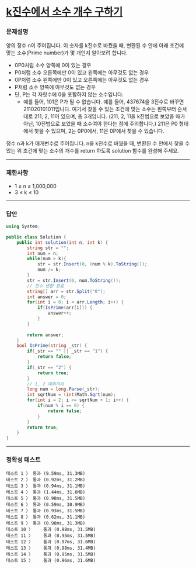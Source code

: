 # <a href="https://school.programmers.co.kr/learn/courses/30/lessons/92335">k진수에서 소수 개수 구하기</a>

### 문제설명

양의 정수 n이 주어집니다. 이 숫자를 k진수로 바꿨을 때, 변환된 수 안에 아래 조건에 맞는 소수(Prime number)가 몇 개인지 알아보려 합니다.

 - 0P0처럼 소수 양쪽에 0이 있는 경우
 - P0처럼 소수 오른쪽에만 0이 있고 왼쪽에는 아무것도 없는 경우
 - 0P처럼 소수 왼쪽에만 0이 있고 오른쪽에는 아무것도 없는 경우
 - P처럼 소수 양쪽에 아무것도 없는 경우
 - 단, P는 각 자릿수에 0을 포함하지 않는 소수입니다.
   - 예를 들어, 101은 P가 될 수 없습니다.
예를 들어, 437674을 3진수로 바꾸면 211020101011입니다. 여기서 찾을 수 있는 조건에 맞는 소수는 왼쪽부터 순서대로 211, 2, 11이 있으며, 총 3개입니다. (211, 2, 11을 k진법으로 보았을 때가 아닌, 10진법으로 보았을 때 소수여야 한다는 점에 주의합니다.) 211은 P0 형태에서 찾을 수 있으며, 2는 0P0에서, 11은 0P에서 찾을 수 있습니다.

정수 n과 k가 매개변수로 주어집니다. n을 k진수로 바꿨을 때, 변환된 수 안에서 찾을 수 있는 위 조건에 맞는 소수의 개수를 return 하도록 solution 함수를 완성해 주세요.

***

### 제한사항

 - 1 ≤ n ≤ 1,000,000
 - 3 ≤ k ≤ 10

***

### 답안
``` csharp
using System;

public class Solution {
    public int solution(int n, int k) {
        string str = "";
        int num = n;
        while(num > k){
            str = str.Insert(0, (num % k).ToString());
            num /= k;
        }
        str = str.Insert(0, num.ToString());
        // 진수 변환 완료
        string[] arr = str.Split("0");
        int answer = 0;
        for(int i = 0; i < arr.Length; i++) {
            if(IsPrime(arr[i])) {
                answer++;
            }
        }
        
        return answer;
    }
    bool IsPrime(string _str) {
        if(_str == "" || _str == "1") {
            return false;
        }
        if(_str == "2") {
            return true;
        }
        // 1, 2 예외처리
        long num = long.Parse(_str);
        int sqrtNum = (int)Math.Sqrt(num);
        for(int i = 2; i <= sqrtNum + 1; i++) {
            if(num % i == 0) {
                return false;
            }
        }
        return true;
    }
}
```

***

### 정확성 테스트
```
테스트 1 〉	통과 (9.59ms, 31.3MB)
테스트 2 〉	통과 (0.92ms, 31.2MB)
테스트 3 〉	통과 (0.94ms, 31.1MB)
테스트 4 〉	통과 (1.44ms, 31.6MB)
테스트 5 〉	통과 (0.98ms, 31.5MB)
테스트 6 〉	통과 (0.59ms, 30.9MB)
테스트 7 〉	통과 (0.93ms, 31.5MB)
테스트 8 〉	통과 (0.62ms, 31.1MB)
테스트 9 〉	통과 (0.98ms, 31.3MB)
테스트 10 〉	통과 (0.98ms, 31.5MB)
테스트 11 〉	통과 (0.95ms, 31.5MB)
테스트 12 〉	통과 (0.97ms, 31.6MB)
테스트 13 〉	통과 (0.98ms, 31.4MB)
테스트 14 〉	통과 (0.95ms, 31.5MB)
테스트 15 〉	통과 (0.96ms, 31.6MB)
```